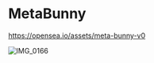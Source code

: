 # MetaBunny

https://opensea.io/assets/meta-bunny-v0

![IMG_0166](https://user-images.githubusercontent.com/68735491/166860209-fac56652-e4ab-47e8-91c9-39e992612043.PNG)
